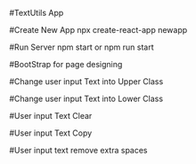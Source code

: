 #TextUtils App

#Create New App
npx create-react-app newapp

#Run Server
npm start  or  npm run start

#BootStrap for page designing

#Change user input Text into Upper Class

#Change user input Text into Lower Class

#User input Text Clear

#User input Text Copy

#User input text remove extra spaces
